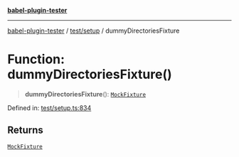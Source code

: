[**babel-plugin-tester**](../../../README.md)

***

[babel-plugin-tester](../../../README.md) / [test/setup](../README.md) / dummyDirectoriesFixture

# Function: dummyDirectoriesFixture()

> **dummyDirectoriesFixture**(): [`MockFixture`](../interfaces/MockFixture.md)

Defined in: [test/setup.ts:834](https://github.com/Xunnamius/babel-plugin-tester/blob/91349cafb3cefac8248e86580feec53bd082321e/test/setup.ts#L834)

## Returns

[`MockFixture`](../interfaces/MockFixture.md)
